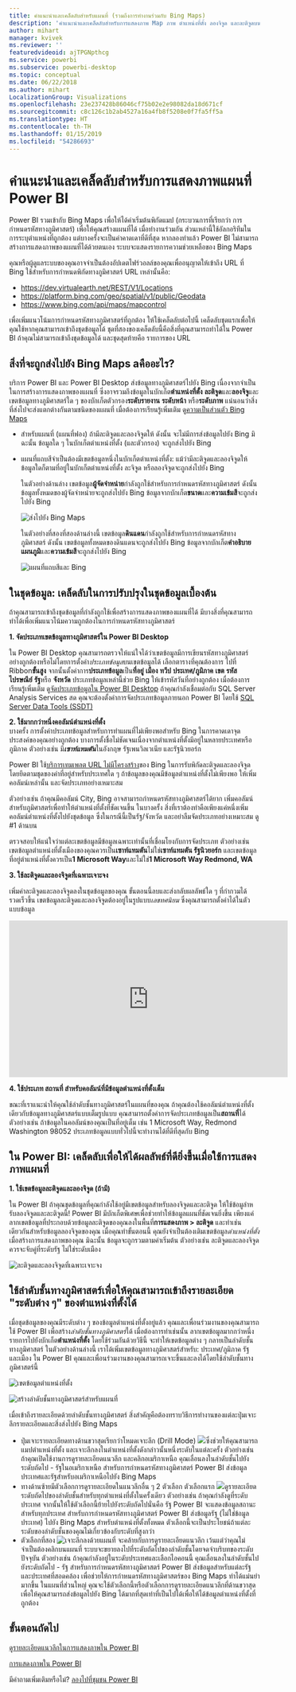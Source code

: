 ```yaml
---
title: คำแนะนำและเคล็ดลับสำหรับแผนที่ (รวมถึงการทำงานร่วมกับ Bing Maps)
description: 'คำแนะนำและเคล็ดลับสำหรับการแสดงภาพ Map ภาพ ตำแหน่งที่ตั้ง ลองจิจูด และละติจูดบน Power BI และวิธีการที่ฟังก์ชั่นเหล่านี้ทำงานกับ Bing Maps '
author: mihart
manager: kvivek
ms.reviewer: ''
featuredvideoid: ajTPGNpthcg
ms.service: powerbi
ms.subservice: powerbi-desktop
ms.topic: conceptual
ms.date: 06/22/2018
ms.author: mihart
LocalizationGroup: Visualizations
ms.openlocfilehash: 23e237428b86046cf75b02e2e98082da18d671cf
ms.sourcegitcommit: c8c126c1b2ab4527a16a4fb8f5208e0f7fa5ff5a
ms.translationtype: HT
ms.contentlocale: th-TH
ms.lasthandoff: 01/15/2019
ms.locfileid: "54286693"
---
```

# <a name="tips-and-tricks-for-power-bi-map-visualizations"></a>คำแนะนำและเคล็ดลับสำหรับการแสดงภาพแผนที่ Power BI
Power BI รวมเข้ากับ Bing Maps เพื่อให้ได้ค่าเริ่มต้นพิกัดแมป (กระบวนการที่เรียกว่า การกำหนดรหัสทางภูมิศาสตร์) เพื่อให้คุณสร้างแผนที่ได้ เมื่อทำงานร่วมกัน ส่วนเหล่านี้ใช้อัลกอริทึมในการระบุตำแหน่งที่ถูกต้อง แต่บางครั้งจะเป็นค่าคาดเดาที่ดีที่สุด หากลองทำแล้ว Power BI ไม่สามารถสร้างการแสดงภาพของแผนที่ได้ด้วยตนเอง ระบบจะแสดงรายการความช่วยเหลือของ Bing Maps 

คุณหรือผู้ดูแลระบบของคุณอาจจำเป็นต้องอัปเดตไฟร์วอลล์ของคุณเพื่ออนุญาตให้เข้าถึง URL ที่ Bing ใช้สำหรับการกำหนดพิกัดทางภูมิศาสตร์  URL เหล่านั้นคือ:
* https://dev.virtualearth.net/REST/V1/Locations
* https://platform.bing.com/geo/spatial/v1/public/Geodata
* https://www.bing.com/api/maps/mapcontrol

เพื่อเพิ่มแนวโน้มการกำหนดรหัสทางภูมิศาสตร์ที่ถูกต้อง ให้ใช้เคล็ดลับต่อไปนี้ เคล็ดลับชุดแรกเพื่อให้คุณใช้หากคุณสามารถเข้าถึงชุดข้อมูลได้ ชุดที่สองของเคล็ดลับนี้คือสิ่งที่คุณสามารถทำได้ใน Power BI ถ้าคุณไม่สามารถเข้าถึงชุดข้อมูลได้ และชุดสุดท้ายคือ รายการของ URL

## <a name="what-is-sent-to-bing-maps"></a>สิ่งที่จะถูกส่งไปยัง Bing Maps aคืออะไร?
บริการ Power BI และ Power BI Desktop ส่งข้อมูลทางภูมิศาสตร์ไปยัง Bing เนื่องจากจำเป็นในการสร้างการแสดงภาพของแผนที่ ซึ่งอาจรวมถึงข้อมูลในบักเก็ต**ตำแหน่งที่ตั้ง** **ละติจูด**และ**ลองจิจู**และเขตข้อมูลทางภูมิศาสตร์ใด ๆ ของบักเก็ตตัวกรอง**ระดับรายงาน** **ระดับหน้า** หรือ**ระดับภาพ** แน่นอนว่าสิ่งที่ส่งไปจะส่งแตกต่างกันตามชนิดของแผนที่ เมื่อต้องการเรียนรู้เพิ่มเติม ดู[ความเป็นส่วนตัว Bing Maps](https://go.microsoft.com/fwlink/?LinkID=248686)

* สำหรับแผนที่ (แผนที่ฟอง) ถ้ามีละติจูดและลองจิจูดให้ ดังนั้น จะไม่มีการส่งข้อมูลไปยัง Bing มิฉะนั้น ข้อมูลใด ๆ ในบักเก็ตตำแหน่งที่ตั้ง (และตัวกรอง) จะถูกส่งไปยัง Bing     
* แผนที่แถบสีจำเป็นต้องมีเขตข้อมูลหนึ่งในบักเก็ตตำแหน่งที่ตั้ง: แม้ว่ามีละติจูดและลองจิจูดให้ ข้อมูลใดก็ตามที่อยู่ในบักเก็ตตำแหน่งที่ตั้ง ละจิจูด หรือลองจิจูดจะถูกส่งไปยัง Bing
  
    ในตัวอย่างด้านล่าง เขตข้อมูล**ผู้จัดจำหน่าย**กำลังถูกใช้สำหรับการกำหนดรหัสทางภูมิศาสตร์ ดังนั้น ข้อมูลทั้งหมดของผู้จัดจำหน่ายจะถูกส่งไปยัง Bing ข้อมูลจากบักเก็ต**ขนาด**และ**ความเข้มสี**จะถูกส่งไปยัง Bing
  
    ![ส่งไปยัง Bing Maps](./media/power-bi-map-tips-and-tricks/power-bi-sent-to-bing-new.png)
  
    ในตัวอย่างที่สองที่สองด้านล่างนี้ เขตข้อมูล**ดินแดน**กำลังถูกใช้สำหรับการกำหนดรหัสทางภูมิศาสตร์ ดังนั้น เขตข้อมูลทั้งหมดของดินแดนจะถูกส่งไปยัง Bing ข้อมูลจากบักเก็ต**คำอธิบายแผนภูมิ**และ**ความเข้มสี**จะถูกส่งไปยัง Bing
  
    ![แผนที่แถบสีและ Bing](./media/power-bi-map-tips-and-tricks/power-bi-filled-map.png)

## <a name="in-the-dataset-tips-to-improve-the-underlying-dataset"></a>ในชุดข้อมูล: เคล็ดลับในการปรับปรุงในชุดข้อมูลเบื้องต้น
ถ้าคุณสามารถเข้าถึงชุดข้อมูลที่กำลังถูกใช้เพื่อสร้างการแสดงภาพของแผนที่ได้ มีบางสิ่งที่คุณสามารถทำได้เพื่อเพิ่มแนวโน้มความถูกต้องในการกำหนดรหัสทางภูมิศาสตร์

**1. จัดประเภทเขตข้อมูลทางภูมิศาสตร์ใน Power BI Desktop**

ใน Power BI Desktop คุณสามารถตรวจให้แน่ใจได้ว่าเขตข้อมูลมีการเขียนรหัสทางภูมิศาสตร์อย่างถูกต้องหรือไม่โดยการตั้งค่า*ประเภทข้อมูล*บนเขตข้อมูลได้ เลือกตารางที่คุณต้องการ ไปที่ Ribbon**ขั้นสูง** จากนั้นตั้งค่าการ**ประเภทข้อมูล**เป็น**ที่อยู่** **เมือง**  **ทวีป** **ประเทศ/ภูมิภาค** **เขต** **รหัสไปรษณีย์** **รัฐ**หรือ **จังหวัด** ประเภทข้อมูลเหล่านี้ช่วย Bing ให้เข้ารหัสวันที่อย่างถูกต้อง เมื่อต้องการเรียนรู้เพิ่มเติม ดู[จัดประเภทข้อมูลใน Power BI Desktop](../desktop-data-categorization.md) ถ้าคุณกำลังเชื่อมต่อกับ SQL Server Analysis Services สด คุณจะต้องตั้งค่าการจัดประเภทข้อมูลภายนอก Power BI โดยใช้ [SQL Server Data Tools (SSDT)](https://docs.microsoft.com/sql/ssdt/download-sql-server-data-tools-ssdt)

**2. ใช้มากกว่าหนึ่งคอลัมน์ตำแหน่งที่ตั้ง**    
 บางครั้ง การตั้งค่าประเภทข้อมูลสำหรับการทำแผนที่ไม่เพียงพอสำหรับ Bing ในการคาดเดาจุดประสงค์ของคุณอย่างถูกต้อง บางการตั้งชื่อไม่ชัดเจนเนื่องจากตำแหน่งที่ตั้งมีอยู่ในหลายประเทศหรือภูมิภาค ตัวอย่างเช่น มี***เซาท์แทมตัน***ในอังกฤษ รัฐเพนวิลเวเนีย และรัฐนิวยอร์ก

Power BI ใช้[บริการเทมเพลต URL ไม่มีโครงสร้าง](https://msdn.microsoft.com/library/ff701714.aspx)ของ Bing ในการรับพิกัดละติจูดและลองจิจูดโดยยึดตามชุดของค่าที่อยู่สำหรับประเทศใด ๆ ถ้าข้อมูลของคุณมีข้อมูลตำแหน่งที่ตั้งไม่เพียงพอ ให้เพิ่มคอลัมน์เหล่านั้น และจัดประเภทอย่างเหมาะสม

 ตัวอย่างเช่น ถ้าคุณมีคอลัมน์ City, Bing อาจสามารถกำหนดรหัสทางภูมิศาสตร์ได้ยาก เพิ่มคอลัมน์สำหรับภูมิศาสตร์เพื่อทำให้ตำแหน่งที่ตั้งที่ชัดเจนขึ้น  ในบางครั้ง สิ่งที่เราต้องทำคือเพียงแค่หนึ่งเพิ่มคอลัมน์ตำแหน่งที่ตั้งไปยังชุดข้อมูล ซึ่งในกรณีนี้เป็นรัฐ/จังหวัด และอย่าลืมจัดประเภทอย่างเหมาะสม ดู #1 ด้านบน

ตรวจสอบให้แน่ใจว่าแต่ละเขตข้อมูลมีข้อมูลเฉพาะเท่านั้นที่เชื่อมโยงกับการจัดประเภท  ตัวอย่างเช่น เขตข้อมูลตำแหน่งที่ตั้งเมืองของคุณควรเป็น**เซาท์แทมตัน**ไม่ใช่**เซาท์แทมตัน รัฐนิวยอร์ก**  และเขตข้อมูลที่อยู่ตำแหน่งที่ตั้งควรเป็น**1 Microsoft Way**และไม่ใช่**1 Microsoft Way Redmond, WA**

**3. ใช้ละติจูดและลองจิจูดที่เฉพาะเจาะจง**

เพิ่มค่าละติจูดและลองจิจูดลงในชุดข้อมูลของคุณ ขั้นตอนนี้ลบและส่งกลับผลลัพธ์ใด ๆ ที่กำกวมได้รวดเร็วขึ้น เขตข้อมูลละติจูดและลองจิจูดต้องอยู่ในรูปแบบ*เลขทศนิยม* ซึ่งคุณสามารถตั้งค่าได้ในตัวแบบข้อมูล

<iframe width="560" height="315" src="https://www.youtube.com/embed/ajTPGNpthcg" frameborder="0" allowfullscreen></iframe>

**4. ใช้ประเภท สถานที่ สำหรับคอลัมน์ที่มีข้อมูลตำแหน่งที่ตั้งเต็ม**

ขณะที่เราแนะนำให้คุณใช้ลำดับชั้นทางภูมิศาสตร์ในแผนที่ของคุณ ถ้าคุณต้องใช้คอลัมน์ตำแหน่งที่ตั้งเดียวกับข้อมูลทางภูมิศาสตร์แบบเต็มรูปแบบ คุณสามารถตั้งค่าการจัดประเภทข้อมูลเป็น**สถานที่**ได้ ตัวอย่างเช่น ถ้าข้อมูลในคอลัมน์ของคุณเป็นที่อยู่เต็ม เช่น 1 Microsoft Way, Redmond Washington 98052 ประเภทข้อมูลแบบทั่วไปนี้จะทำงานได้ที่ดีที่สุดกับ Bing 

## <a name="in-power-bi-tips-to-get-better-results-when-using-map-visualizations"></a>ใน Power BI: เคล็ดลับเพื่อให้ได้ผลลัพธ์ที่ดียิ่งขึ้นเมื่อใช้การแสดงภาพแผนที่
**1. ใช้เขตข้อมูลละติจูดและลองจิจูด (ถ้ามี)**

ใน Power BI ถ้าคุณชุดข้อมูลที่คุณกำลังใช้อยู่มีเขตข้อมูลสำหรับลองจิจูดและละติจูด ให้ใช้ข้อมูลำหรับลองจิจูดและละติจูดนี้!  Power BI มีบักเก็ตพิเศษเพื่อช่วยทำให้ข้อมูลแผนที่ชัดเจนยิ่งขึ้น เพียงแค่ลากเขตข้อมูลที่ประกอบด้วยข้อมูลละติจูดของคุณลงในพื้นที่**การแสดงภาพ > ละติจูด**  และทำเช่นเดียวกันสำหรับข้อมูลลองจิจูดของคุณ เมื่อคุณทำขั้นตอนนี้ คุณยังจำเป็นต้องเติมเขตข้อมูล*ตำแหน่งที่ตั้ง*เมื่อสร้างการแสดงภาพของคุณ มิฉะนั้น ข้อมูลจะถูกรวมตามค่าเริ่มต้น ตัวอย่างเช่น ละติจูดและลองจิจูดควรจะจับคู่ที่ระดับรัฐ ไม่ใช่ระดับเมือง

![ละติจูดและลองจิจูดที่เฉพาะเจาะจง](./media/power-bi-map-tips-and-tricks/pbi_latitude.png) 

## <a name="use-geo-hierarchies-so-you-can-drill-down-to-different-levels-of-location"></a>ใช้ลำดับชั้นทางภูมิศาสตร์เพื่อให้คุณสามารถเข้าถึงรายละเอียด "ระดับต่าง ๆ" ของตำแหน่งที่ตั้งได้
เมื่อชุดข้อมูลของคุณมีระดับต่าง ๆ ของข้อมูลตำแหน่งที่ตั้งอยู่แล้ว คุณและเพื่อนร่วมงานของคุณสามารถใช้ Power BI เพื่อสร้าง*ลำดับชั้นทางภูมิศาสตร์*ได้ เมื่อต้องการทำเช่นนั้น ลากเขตข้อมูลมากกว่าหนึ่งรายการไปยังบักเก็ต**ตำแหน่งที่ตั้ง** โดยใช้ร่วมกันด้วยวิธีนี้ จะทำให้เขตข้อมูลต่าง ๆ กลายเป็นลำดับชั้นทางภูมิศาสตร์ ในตัวอย่างด้านล่างนี้ เราได้เพิ่มเขตข้อมูลทางภูมิศาสตร์สำหรับ: ประเทศ/ภูมิภาค รัฐ และเมือง ใน Power BI คุณและเพื่อนร่วมงานของคุณสามารถเจาะขึ้นและลงได้โดยใช้ลำดับชั้นทางภูมิศาสตร์นี้

  ![เขตข้อมูลตำแหน่งที่ตั้ง](./media/power-bi-map-tips-and-tricks/power-bi-hierarchy.png)

   ![สร้างลำดับชั้นทางภูมิศาสตร์สำหรับแผนที่](./media/power-bi-map-tips-and-tricks/power-bi-geo.gif)

เมื่อเข้าถึงรายละเอียดด้วยลำดับชั้นทางภูมิศาสตร์ สิ่งสำคัญคือต้องทราบวิธีการทำงานของแต่ละปุ่มเจาะลึกรายละเอียดและสิ่งส่งไปยัง Bing Maps 

* ปุ่มเจาะรายละเอียดทางด้านขวาสุดเรียกว่าโหมดเจาะลึก (Drill Mode) ![](media/power-bi-map-tips-and-tricks/power-bi-drill-down.png)ซึ่งช่วยให้คุณสามารถแมปตำแหน่งที่ตั้ง และเจาะลึกลงในตำแหน่งที่ตั้งดังกล่าวนั้นหนึ่งระดับในแต่ละครั้ง ตัวอย่างเช่น ถ้าคุณเปิดใช้งานการดูรายละเอียดแนวลึก และคลิกอเมริกาเหนือ คุณเลื่อนลงในลำดับชั้นไปยังระดับถัดไป - รัฐในอเมริกาเหนือ สำหรับการกำหนดรหัสทางภูมิศาสตร์ Power BI ส่งข้อมูลประเทศและรัฐสำหรับอเมริกาเหนือไปยัง Bing Maps  
* ทางด้านซ้ายมีตัวเลือกการดูรายละเอียดในแนวลึกอื่น ๆ 2 ตัวเลือก ตัวเลือกแรก ![](media/power-bi-map-tips-and-tricks/power-bi-drill-down2.png)ดูรายละเอียดระดับถัดไปของลำดับชั้นสำหรับทุกตำแหน่งที่ตั้งในครั้งเดียว ตัวอย่างเช่น ถ้าคุณกำลังดูที่ระดับประเทศ จากนั้นให้ใช้ตัวเลือกนี้ย้ายไปยังระดับถัดไปนั่นคือ รัฐ Power BI จะแสดงข้อมูลสถานะสำหรับทุกประเทศ สำหรับการกำหนดรหัสทางภูมิศาสตร์ Power BI ส่งข้อมูลรัฐ (ไม่ใช่ข้อมูลประเทศ) ไปยัง Bing Maps สำหรับตำแหน่งที่ตั้งทั้งหมด ตัวเลือกนี้จะเป็นประโยชน์ถ้าแต่ละระดับของลำดับชั้นของคุณไม่เกี่ยวข้องกับระดับที่สูงกว่า 
* ตัวเลือกที่สอง ![เจาะลึกลงด้วยแผนที่](./media/power-bi-map-tips-and-tricks/power-bi-drill-down3.png) จะคล้ายกับการดูรายละเอียดแนวลึก เว้นแต่ว่าคุณไม่จำเป็นต้องคลิกบนแผนที่  ระบบจะขยายลงไปที่ระดับถัดไปของลำดับชั้นโดยจดจำบริบทของระดับปัจจุบัน ตัวอย่างเช่น ถ้าคุณกำลังอยู่ในระดับประเทศและเลือกไอคอนนี้ คุณเลื่อนลงในลำดับชั้นไปยังระดับถัดไป - รัฐ สำหรับการกำหนดรหัสทางภูมิศาสตร์ Power BI ส่งข้อมูลสำหรับแต่ละรัฐและประเทศที่สอดคล้อง เพื่อช่วยให้การกำหนดรหัสทางภูมิศาสตร์ของ Bing Maps ทำได้แม่นยำมากขึ้น ในแผนที่ส่วนใหญ่ คุณจะใช้ตัวเลือกนี้หรือตัวเลือกการดูรายละเอียดแนวลึกที่ด้านขวาสุด เพื่อให้คุณสามารถส่งข้อมูลไปยัง Bing ได้มากที่สุดเท่าที่เป็นไปได้เพื่อให้ได้ข้อมูลตำแหน่งที่ตั้งที่ถูกต้อง 

## <a name="next-steps"></a>ขั้นตอนถัดไป
[ดูรายละเอียดแนวลึกในการแสดงภาพใน Power BI](../consumer/end-user-drill.md)

[การแสดงภาพใน Power BI](power-bi-report-visualizations.md)

มีคำถามเพิ่มเติมหรือไม่? [ลองไปที่ชุมชน Power BI](http://community.powerbi.com/)

